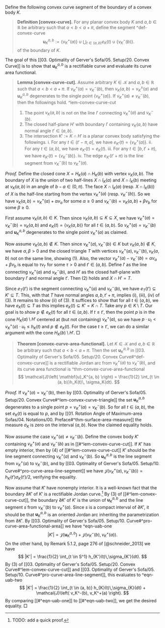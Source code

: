 Define the following convex curve segment of the boundary of a convex body $K$.

> __Definition [convex-curve].__ For any planar convex body $K$ and $a, b \in \mathbb{R}$ be arbitrary such that $a < b < a + \pi$, define the segment ^def-convex-curve
$$
\mathbf{u}_K^{a, b} := \left\{ v_K^+(a) \right\} \cup \bigcup_{t \in (a, b)} e_K(t) \cup \left\{ v_K^-(b) \right\}.
$$
> of the boundary of $K$.

The goal of this [[03. Optimality of Gerver's Sofa/05. Setup/20. Convex Curve]] is to show that $\mathbf{u}_K^{a, b}$ is a rectifiable curve and evaluate its curve area functional.

> __Lemma [convex-curve-cut].__ Assume arbitrary $K \in \mathcal{K}$ and $a, b \in \mathbb{R}$ such that $a < b < a + \pi$. If $v_K^+(a) = v_K^-(b)$, then $v_K(a, b) = v_K^{\pm}(a)$ and $\mathbf{u}_K^{a, b}$ degenerates to the single point $\left\{ v_K^+(a) \right\}$. If $v_K^+(a) \neq v_K^-(b)$, then the followings hold. ^lem-convex-curve-cut
> 
> 1. The point $v_K(a, b)$ is not on the line $l'$ connecting $v_K^+(a)$ and $v_K^-(b)$.
> 2. The closed half-plane $H'$ with boundary $l'$ containing $v_K(a, b)$ have normal angle $t' \in (a, b)$.
> 3. The intersection $K' := K \cap H'$ is a planar convex body satisfying the followings.
> 	i. For any $t \in (t' - \pi, a]$, we have $e_{K'}(t) = \left\{ v_K^+(a) \right\}$.
> 	ii. For any $t \in (a, b)$, we have $e_{K'}(t) = e_K(t)$.
> 	iii. For any $t \in [b, t' + \pi)$, we have $e_{K'}(t) = \left\{ v_K^-(b) \right\}$.
> 	iv. The edge $e_{K'}(t' + \pi)$ is the line segment from $v_K^-(b)$ to $v_K^+(a)$.

_Proof._ Define the closed cone $X = H_K(a) \cap H_K(b)$ with vertex $v_K(a, b)$. The boundary of $X$ is the union of two half-lines $X \cap l_K(a)$ and $X \cap l_K(b)$ meeting at $v_K(a, b)$ in an angle of $b-a \in (0, \pi)$. The face $X \cap l_K(a)$ (resp. $X \cap l_K(b)$) of $X$ is the half-line starting from the vertex $v_K^+(a)$ (resp. $v_K^-(b)$). So we have $v_K(a, b) = v_K^+(a) + \alpha v_a$ for some $\alpha \geq 0$ and $v_K^-(b) = v_K(a, b) + \beta v_b$ for some $\beta \geq 0$.

First assume $v_K(a, b) \in K$. Then since $v_K(a, b) \subseteq K \subseteq X$, we have $v_K^+(a) = v_K^-(b) = v_K(a, b)$ and $e_K(t) = \left\{ v_K(a, b) \right\}$ for all $t \in (a, b)$. So $v_K^+(a) = v_K^-(b)$ and $\mathbf{u}_K^{a, b}$ degenerates to the single point $v_K^+(a)$ as claimed.

Now assume $v_K(a, b) \not\in K$. Then since $v_K^+(a), v_K^-(b) \in K$ but $v_K(a, b) \not\in K$, we have $\alpha, \beta > 0$ and the closed triangle $T$ with vertices $v_K^+(a), v_K^-(b), v_K(a, b)$ not on the same line, showing (1). Also, the vector $v_K^+(a) - v_K^-(b) = \alpha v_a + \beta v_b$ is equal to $\tau v_{t'}$ for some $\tau > 0$ and $t' \in (a, b)$. Define $l'$ as the line connecting $v_K^+(a)$ and $v_K^-(b)$, and $H'$ as the closed half-plane with boundary $l'$ and normal angle $t'$. Then (2) holds and $X \cap H' = T$.

Since $e_T(t')$ is the segment connecting $v_K^+(a)$ and $v_K^-(b)$, we have $e_T(t') \subseteq K' \subseteq T$. This, with that $T$ have normal angles $a, b, t' + \pi$, implies (i), (iii), (iv) of (3). It remains to show (ii) of (3). It suffices to show that for all $t \in (a, b)$, we have $e_K(t) \subseteq T$ as this implies $e_K(t) \subseteq K' = K \cap T$. Take any $p \in K \setminus T$. Our goal is to show $p \not\in e_K(t)$ for all $t \in (a, b)$. If $t \leq t'$, then the point $p$ is in the cone $H_K(a) \setminus H'$ centered at (but not containing) $v_K^+(a)$, so we have $p \cdot u_t < v_K^+(a) \cdot u_t \leq h_K(t)$ and $p \not\in e_K(t)$. For the case $t \geq t'$, we can do a similar argument with the cone $H_K(b) \setminus H'$. □

> __Theorem [convex-curve-area-functional].__ Let $K \in \mathcal{K}$ and $a, b \in \mathbb{R}$ be arbitrary such that $a < b < a + \pi$. Then the set $\mathbf{u}_K^{a, b}$ in [[03. Optimality of Gerver's Sofa/05. Setup/20. Convex Curve#^def-convex-curve]] is a rectifiable Jordan arc from $v_K^+(a)$ to $v_K^-(b)$, and its curve area functional is ^thm-convex-curve-area-functional
$$
\mathcal{J}\left( \mathbf{u}_K^{a, b} \right) = \frac{1}{2} \int_{t \in (a, b)}h_K(t)\, \sigma_K(dt).
$$

_Proof._ If $v_K^+(a) = v_K^-(b)$, then by [[03. Optimality of Gerver's Sofa/05. Setup/20. Convex Curve#^lem-convex-curve-triangle]] the set $\mathbf{u}_K^{a, b}$ degenerates to a single point $p= v_K^+(a) = v_K^-(b)$. So for all $t \in (a, b)$, the set $e_K(t)$ is equal to $p$, and by [[01. Rotation Angle of Maximum-area Sofas/04. Notations/00. Preface#^thm-surface-area-measure]] the measure $\sigma_K$ is zero on the interval $(a, b)$. Now the claimed equality holds.

Now assume the case $v_K^+(a) \neq v_K^-(b)$. Define the convex body $K'$ containing $v_K^+(a)$ and $v_K^-(b)$ as in [[#^lem-convex-curve-cut]]. If $K'$ has empty interior, then by (4) of [[#^lem-convex-curve-cut]] $K'$ should be the line segment connecting $v_K^+(a)$ and $v_K^-(b)$. So $\mathbf{u}_K^{a, b}$ is the line segment from $v_K^+(a)$ to $v_K^-(b)$, and by [[03. Optimality of Gerver's Sofa/05. Setup/10. Curve#^pro-curve-area-line-segment]] we have $\mathcal{J}(v_K^+(a), v_K^-(b)) = h_K(t') \sigma_K(t') / 2$, verifying the equality.

Now assume that $K'$ have nonempty interior. It is a well-known fact that the boundary $\partial K'$ of $K'$ is a rectifiable Jordan curve.[^convex-body-parametrization] By (3) of [[#^lem-convex-curve-cut]], the boundary $\partial K'$ of $K'$ is the union of $\mathbf{u}_K^{a, b}$ and the line segment $s$ from $v_K^-(b)$ to $v_K^+(a)$. Since $s$ is a compact interval of $\partial K'$, it should be that $\mathbf{u}_K^{a, b}$ is an oriented Jordan arc inheriting the parametrization from $\partial K'$. By [[03. Optimality of Gerver's Sofa/05. Setup/10. Curve#^pro-curve-area-functional-area]] we have ^eqn-uab-one
$$
|K'| = \mathcal{J}\left( \mathbf{u}_K^{a, b} \right) + \mathcal{J}\left( v_K^-(b), v_K^+(a) \right) .
$$
On the other hand, by Remark 5.1.2, page 276 of [@schneider_2013] we have
$$
|K'| = \frac{1}{2} \int_{t \in S^1} h_{K'}(t)\,\sigma_{K'}(dt).
$$
By (3) of [[03. Optimality of Gerver's Sofa/05. Setup/20. Convex Curve#^lem-convex-curve-cut]] and [[03. Optimality of Gerver's Sofa/05. Setup/10. Curve#^pro-curve-area-line-segment]], this evaluates to ^eqn-uab-two
$$
|K'| = \frac{1}{2} \int_{t \in (a, b)} h_{K}(t)\,\sigma_{K}(dt) + \mathcal{J}\left( v_K^-(b), v_K^+(a) \right).
$$
By comparing [[#^eqn-uab-one]] to [[#^eqn-uab-two]], we get the desired equality. □

[^convex-body-parametrization]: TODO: add a quick proof.